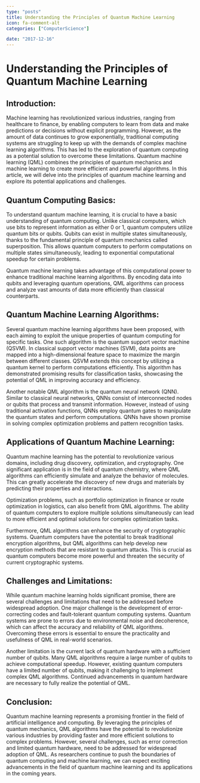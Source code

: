 ```yaml
---
type: "posts"
title: Understanding the Principles of Quantum Machine Learning
icon: fa-comment-alt
categories: ["ComputerScience"]

date: "2017-12-16"
---
```




# Understanding the Principles of Quantum Machine Learning

## Introduction:

Machine learning has revolutionized various industries, ranging from healthcare to finance, by enabling computers to learn from data and make predictions or decisions without explicit programming. However, as the amount of data continues to grow exponentially, traditional computing systems are struggling to keep up with the demands of complex machine learning algorithms. This has led to the exploration of quantum computing as a potential solution to overcome these limitations. Quantum machine learning (QML) combines the principles of quantum mechanics and machine learning to create more efficient and powerful algorithms. In this article, we will delve into the principles of quantum machine learning and explore its potential applications and challenges.

## Quantum Computing Basics:

To understand quantum machine learning, it is crucial to have a basic understanding of quantum computing. Unlike classical computers, which use bits to represent information as either 0 or 1, quantum computers utilize quantum bits or qubits. Qubits can exist in multiple states simultaneously, thanks to the fundamental principle of quantum mechanics called superposition. This allows quantum computers to perform computations on multiple states simultaneously, leading to exponential computational speedup for certain problems.

Quantum machine learning takes advantage of this computational power to enhance traditional machine learning algorithms. By encoding data into qubits and leveraging quantum operations, QML algorithms can process and analyze vast amounts of data more efficiently than classical counterparts.

## Quantum Machine Learning Algorithms:

Several quantum machine learning algorithms have been proposed, with each aiming to exploit the unique properties of quantum computing for specific tasks. One such algorithm is the quantum support vector machine (QSVM). In classical support vector machines (SVM), data points are mapped into a high-dimensional feature space to maximize the margin between different classes. QSVM extends this concept by utilizing a quantum kernel to perform computations efficiently. This algorithm has demonstrated promising results for classification tasks, showcasing the potential of QML in improving accuracy and efficiency.

Another notable QML algorithm is the quantum neural network (QNN). Similar to classical neural networks, QNNs consist of interconnected nodes or qubits that process and transmit information. However, instead of using traditional activation functions, QNNs employ quantum gates to manipulate the quantum states and perform computations. QNNs have shown promise in solving complex optimization problems and pattern recognition tasks.

## Applications of Quantum Machine Learning:

Quantum machine learning has the potential to revolutionize various domains, including drug discovery, optimization, and cryptography. One significant application is in the field of quantum chemistry, where QML algorithms can efficiently simulate and analyze the behavior of molecules. This can greatly accelerate the discovery of new drugs and materials by predicting their properties and interactions.

Optimization problems, such as portfolio optimization in finance or route optimization in logistics, can also benefit from QML algorithms. The ability of quantum computers to explore multiple solutions simultaneously can lead to more efficient and optimal solutions for complex optimization tasks.

Furthermore, QML algorithms can enhance the security of cryptographic systems. Quantum computers have the potential to break traditional encryption algorithms, but QML algorithms can help develop new encryption methods that are resistant to quantum attacks. This is crucial as quantum computers become more powerful and threaten the security of current cryptographic systems.

## Challenges and Limitations:

While quantum machine learning holds significant promise, there are several challenges and limitations that need to be addressed before widespread adoption. One major challenge is the development of error-correcting codes and fault-tolerant quantum computing systems. Quantum systems are prone to errors due to environmental noise and decoherence, which can affect the accuracy and reliability of QML algorithms. Overcoming these errors is essential to ensure the practicality and usefulness of QML in real-world scenarios.

Another limitation is the current lack of quantum hardware with a sufficient number of qubits. Many QML algorithms require a large number of qubits to achieve computational speedup. However, existing quantum computers have a limited number of qubits, making it challenging to implement complex QML algorithms. Continued advancements in quantum hardware are necessary to fully realize the potential of QML.

## Conclusion:

Quantum machine learning represents a promising frontier in the field of artificial intelligence and computing. By leveraging the principles of quantum mechanics, QML algorithms have the potential to revolutionize various industries by providing faster and more efficient solutions to complex problems. However, several challenges, such as error correction and limited quantum hardware, need to be addressed for widespread adoption of QML. As researchers continue to push the boundaries of quantum computing and machine learning, we can expect exciting advancements in the field of quantum machine learning and its applications in the coming years.